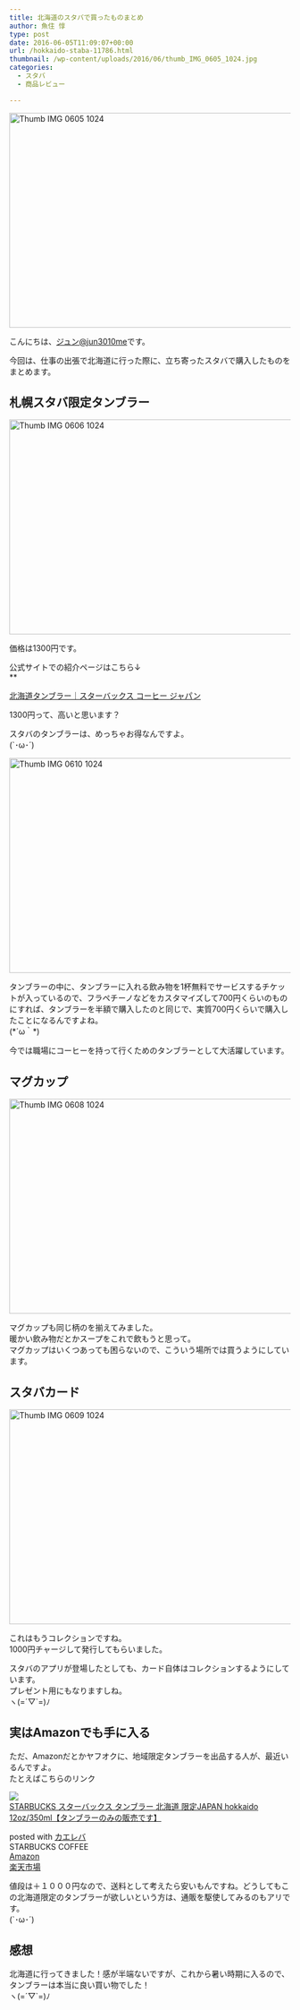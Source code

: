 ```yaml
---
title: 北海道のスタバで買ったものまとめ
author: 魚住 惇
type: post
date: 2016-06-05T11:09:07+00:00
url: /hokkaido-staba-11786.html
thumbnail: /wp-content/uploads/2016/06/thumb_IMG_0605_1024.jpg
categories:
  - スタバ
  - 商品レビュー

---
```

<img decoding="async" loading="lazy" src="/wp-content/uploads/2016/06/thumb_IMG_0605_1024.jpg" alt="Thumb IMG 0605 1024" title="thumb_IMG_0605_1024.jpg" border="0" width="512" height="384" /><!--more-->

こんにちは、[ジュン@jun3010me][1]です。

今回は、仕事の出張で北海道に行った際に、立ち寄ったスタバで購入したものをまとめます。

## 札幌スタバ限定タンブラー

<img decoding="async" loading="lazy" src="/wp-content/uploads/2016/06/thumb_IMG_0606_1024.jpg" alt="Thumb IMG 0606 1024" title="thumb_IMG_0606_1024.jpg" border="0" width="512" height="384" />  
  
価格は1300円です。

公式サイトでの紹介ページはこちら↓  
**</p> 

<a href="http://www.starbucks.co.jp/goods/tumbler/4524785152823/" target="_blank">北海道タンブラー｜スターバックス コーヒー ジャパン</a>

</b>  
  
1300円って、高いと思います？

スタバのタンブラーは、めっちゃお得なんですよ。  
(\`･ω･´)

<img decoding="async" loading="lazy" src="/wp-content/uploads/2016/06/thumb_IMG_0610_1024.jpg" alt="Thumb IMG 0610 1024" title="thumb_IMG_0610_1024.jpg" border="0" width="512" height="384" />  
  
タンブラーの中に、タンブラーに入れる飲み物を1杯無料でサービスするチケットが入っているので、フラペチーノなどをカスタマイズして700円くらいのものにすれば、<span class="b">タンブラーを半額で購入したのと同じ</span>で、実質700円くらいで購入したことになるんですよね。  
(\*´ω｀\*)

今では職場にコーヒーを持って行くためのタンブラーとして大活躍しています。

## マグカップ

<img decoding="async" loading="lazy" src="/wp-content/uploads/2016/06/thumb_IMG_0608_1024-1.jpg" alt="Thumb IMG 0608 1024" title="thumb_IMG_0608_1024.jpg" border="0" width="512" height="384" />  
  
マグカップも同じ柄のを揃えてみました。  
暖かい飲み物だとかスープをこれで飲もうと思って。  
マグカップはいくつあっても困らないので、こういう場所では買うようにしています。

## スタバカード

<img decoding="async" loading="lazy" src="/wp-content/uploads/2016/06/thumb_IMG_0609_1024.jpg" alt="Thumb IMG 0609 1024" title="thumb_IMG_0609_1024.jpg" border="0" width="512" height="384" />  
  
これはもうコレクションですね。  
1000円チャージして発行してもらいました。

スタバのアプリが登場したとしても、カード自体はコレクションするようにしています。  
プレゼント用にもなりますしね。  
ヽ(=´▽\`=)ﾉ

## 実はAmazonでも手に入る

ただ、Amazonだとかヤフオクに、地域限定タンブラーを出品する人が、最近いるんですよ。  
たとえばこちらのリンク

<div class="kaerebalink-box">
  <div class="kaerebalink-image">
    <a href="http://www.amazon.co.jp/exec/obidos/ASIN/B00M960CUG/jn050191-22/ref=nosim/" target="_blank" ><img decoding="async" src="http://ecx.images-amazon.com/images/I/51PJ4rlNRcL._SL160_.jpg" style="border: none;" /></a>
  </div>
  <div class="kaerebalink-info">
    <div class="kaerebalink-name">
      <a href="http://www.amazon.co.jp/exec/obidos/ASIN/B00M960CUG/jn050191-22/ref=nosim/" target="_blank" >STARBUCKS スターバックス タンブラー 北海道 限定JAPAN hokkaido 12oz/350ml【タンブラーのみの販売です】</a></p>
      <div class="kaerebalink-powered-date">
        posted with <a href="http://kaereba.com" rel="nofollow" target="_blank">カエレバ</a>
      </div>
    </div>
    <div class="kaerebalink-detail">
      STARBUCKS COFFEE
    </div>
    <div class="kaerebalink-link1">
      <div class="shoplinkamazon">
        <a href="http://www.amazon.co.jp/gp/search?keywords=%83X%83%5E%81%5B%83o%83b%83N%83X%81%40%83%5E%83%93%83u%83%89%81%5B&#038;__mk_ja_JP=%83J%83%5E%83J%83i&#038;tag=jn050191-22" target="_blank" >Amazon</a>
      </div>
      <div class="shoplinkrakuten">
        <a href="http://hb.afl.rakuten.co.jp/hgc/10ef1d94.c90f9829.10ef1d95.53606a39/?pc=http%3A%2F%2Fsearch.rakuten.co.jp%2Fsearch%2Fmall%2F%25E3%2582%25B9%25E3%2582%25BF%25E3%2583%25BC%25E3%2583%2590%25E3%2583%2583%25E3%2582%25AF%25E3%2582%25B9%25E3%2580%2580%25E3%2582%25BF%25E3%2583%25B3%25E3%2583%2596%25E3%2583%25A9%25E3%2583%25BC%2F-%2Ff.1-p.1-s.1-sf.0-st.A-v.2%3Fx%3D0%26scid%3Daf_ich_link_urltxt%26m%3Dhttp%3A%2F%2Fm.rakuten.co.jp%2F" target="_blank" >楽天市場</a>
      </div>
    </div>
  </div>
  <div class="booklink-footer" style="clear: left">
  </div>
</div>

値段は＋１０００円なので、送料として考えたら安いもんですね。どうしてもこの北海道限定のタンブラーが欲しいという方は、通販を駆使してみるのもアリです。  
(\`･ω･´)

## 感想

北海道に行ってきました！感が半端ないですが、これから暑い時期に入るので、タンブラーは本当に良い買い物でした！  
ヽ(=´▽\`=)ﾉ

 [1]: https://twitter.com/jun3010me